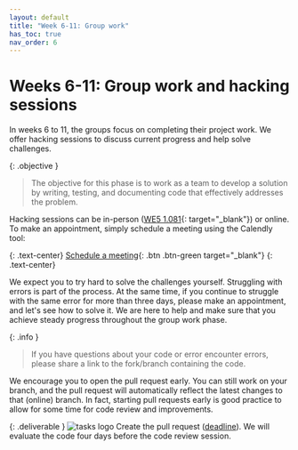 ```yaml
---
layout: default
title: "Week 6-11: Group work"
has_toc: true
nav_order: 6
---
```


# Weeks 6-11: Group work and hacking sessions

In weeks 6 to 11, the groups focus on completing their project work.
We offer hacking sessions to discuss current progress and help solve challenges.

{: .objective }
> The objective for this phase is to work as a team to develop a solution by writing, testing, and documenting code that effectively addresses the problem.

Hacking sessions can be in-person ([WE5 1.081](https://www.openstreetmap.org/?mlat=49.903159&mlon=10.869936#map=19/49.903159/10.869936){: target="_blank"}) or online.
To make an appointment, simply schedule a meeting using the Calendly tool:

{: .text-center}
[Schedule a meeting](https://calendly.com/gerit-wagner/30min){: .btn .btn-green target="_blank"}
{: .text-center}

We expect you to try hard to solve the challenges yourself.
Struggling with errors is part of the process.
At the same time, if you continue to struggle with the same error for more than three days, please make an appointment, and let's see how to solve it.
We are here to help and make sure that you achieve steady progress throughout the group work phase.

{: .info }
> If you have questions about your code or error encounter errors, please share a link to the fork/branch containing the code.

We encourage you to open the pull request early.
You can still work on your branch, and the pull request will automatically reflect the latest changes to that (online) branch.
In fact, starting pull requests early is good practice to allow for some time for code review and improvements.

{: .deliverable }
![tasks logo](../assets/iconmonstr-clipboard-5.svg) Create the pull request ([deadline](../index.html#deliverables)). We will evaluate the code four days before the code review session.
